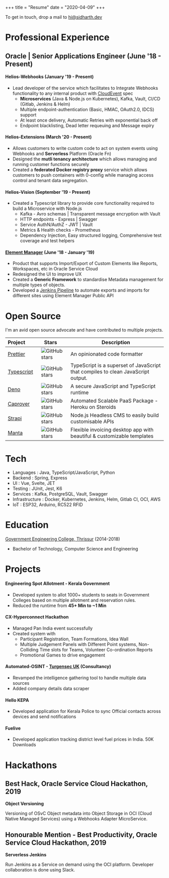 +++
title = "Resume"
date = "2020-04-09"
+++

To get in touch, drop a mail to [hi@sidharth.dev](mailto:hi@sidharth.dev)

# Professional Experience

## Oracle | Senior Applications Engineer (June '18 - Present)

#### Helios-Webhooks (January '19 - Present)

- Lead developer of the service which facilitates to Integrate Webhooks functionality to any internal product with [CloudEvent](https://cloudevents.io/) spec
  - **Microservices** (Java & Node.js on Kubernetes), Kafka, Vault, CI/CD (Gitlab, Jenkins & Helm)
  - Multiple endpoint-authentication (Basic, HMAC, OAuth2.0, IDCS) support
  - At least once delivery, Automatic Retries with exponential back off
  - Endpoint blacklisting, Dead letter requeuing and Message expiry

#### Helios-Extensions (March '20 - Present)

- Allows customers to write custom code to act on system events using Webhooks and **Serverless** Platform (Oracle Fn)
- Designed the **mutli tenancy architecture** which allows managing and running customer functions securely
- Created a **federated Docker registry proxy** service which allows customers to push containers with 0-config while managing access control and tenant data segregation.

#### Helios-Vision (September '19 - Present)

- Created a Typescript library to provide core functionality required to build a Microservice with Node.js
  - Kafka - Avro schemas | Transparent message encryption with Vault
  - HTTP endpoints - Express | Swagger
  - Service AuthN/AuthZ - JWT | Vault
  - Metrics & Health checks - Prometheus
  - Dependency Injection, Easy structured logging, Comprehensive test coverage and test helpers

#### [Element Manager](http://documentation.custhelp.com/euf/assets/devdocs/buiadmin/topicrefs/c_bui_Overview_Element_Manager.html) (June '18 - January '19)

- Product that supports Import/Export of Custom Elements like Reports, Workspaces, etc in Oracle Service Cloud
- Redesigned the UI to improve UX
- Created a **Generic Framework** to standardise Metadata management for multiple types of objects.
- Developed a [Jenkins Pipeline](https://blogs.oracle.com/cx/this-is-why-customers-love-oracle-cx-service-element-manager-for-b2c) to automate exports and imports for different sites using Element Manager Public API

# Open Source

I'm an avid open source advocate and have contributed to multiple projects.

| Project&nbsp;&nbsp;&nbsp;&nbsp;&nbsp;&nbsp;&nbsp;&nbsp;                                     | Stars&nbsp;&nbsp;&nbsp;&nbsp;                                                                | Description                                                                      |
| ------------------------------------------------------------------------------------------- | -------------------------------------------------------------------------------------------- | -------------------------------------------------------------------------------- |
| [Prettier](https://github.com/prettier/prettier/pulls?q=is%3Apr+author%3Asidharthv96+)      | ![GitHub stars](https://img.shields.io/github/stars/prettier/prettier?style=social&label)    | An opinionated code formatter                                                    |
| [Typescript](https://github.com/microsoft/TypeScript/pulls?q=is%3Apr+author%3Asidharthv96+) | ![GitHub stars](https://img.shields.io/github/stars/microsoft/TypeScript?style=social&label) | TypeScript is a superset of JavaScript that compiles to clean JavaScript output. |
| [Deno](https://github.com/denoland/deno/pulls?q=is%3Apr+author%3Asidharthv96+)              | ![GitHub stars](https://img.shields.io/github/stars/denoland/deno?style=social&label)        | A secure JavaScript and TypeScript runtime                                       |
| [Caprover](https://github.com/caprover/caprover/pulls?q=is%3Apr+author%3Asidharthv96)       | ![GitHub stars](https://img.shields.io/github/stars/caprover/caprover?style=social&label)    | Automated Scalable PaaS Package - Heroku on Steroids                             |
| [Strapi](https://github.com/strapi/strapi/pulls?q=is%3Apr+author%3Asidharthv96)             | ![GitHub stars](https://img.shields.io/github/stars/strapi/strapi?style=social&label)        | Node.js Headless CMS to easily build customisable APIs                           |
| [Manta](https://github.com/hql287/Manta/pulls?q=is%3Apr+author%3Asidharthv96)               | ![GitHub stars](https://img.shields.io/github/stars/hql287/Manta?style=social&label)         | Flexible invoicing desktop app with beautiful & customizable templates           |

# Tech

- Languages : Java, TypeScript/JavaScript, Python
- Backend : Spring, Express
- UI : Vue, Svelte, JET
- Testing : JUnit, Jest, K6
- Services : Kafka, PostgreSQL, Vault, Swagger
- Infrastructure : Docker, Kubernetes, Jenkins, Helm, Gitlab CI, OCI, AWS
- IoT : ESP32, Arduino, RC522 RFID

# Education

[Government Engineering College, Thrissur](http://gectcr.ac.in/) (2014-2018)

- Bachelor of Technology, Computer Science and Engineering

# Projects

#### Engineering Spot Allotment - Kerala Government

- Developed system to allot 1000+ students to seats in Government Colleges based on multiple allotment and reservation rules.
- Reduced the runtime from **45+ Min to ~1 Min**

#### CX-Hyperconnect Hackathon

- Managed Pan India event successfully
- Created system with
  - Participant Registration, Team Formations, Idea Wall
  - Multiple Judgement Panels with Different Point systems, Non-Colliding Time slots for Teams, Volunteer Co-ordination Reports
  - Promotional Games to drive engagement

#### Automated-OSINT - [Turgensec UK](https://community.turgensec.com/) (Consultancy)

- Revamped the intelligence gathering tool to handle multiple data sources
- Added company details data scraper

#### Hello KEPA

- Developed application for Kerala Police to sync Official contacts across devices and send notifications

#### Fuelive

- Developed application tracking district level fuel prices in India. 50K Downloads

# Hackathons

## Best Hack, Oracle Service Cloud Hackathon, 2019

**Object Versioning**

Versioning of OSvC Object metadata into Object Storage in OCI (Cloud Native Managed Services) using a Webhooks Adapter MicroService.

## Honourable Mention - Best Productivity, Oracle Service Cloud Hackathon, 2019

**Serverless Jenkins**

Run Jenkins as a Service on demand using the OCI platform. Developer collaboration is done using Slack.
